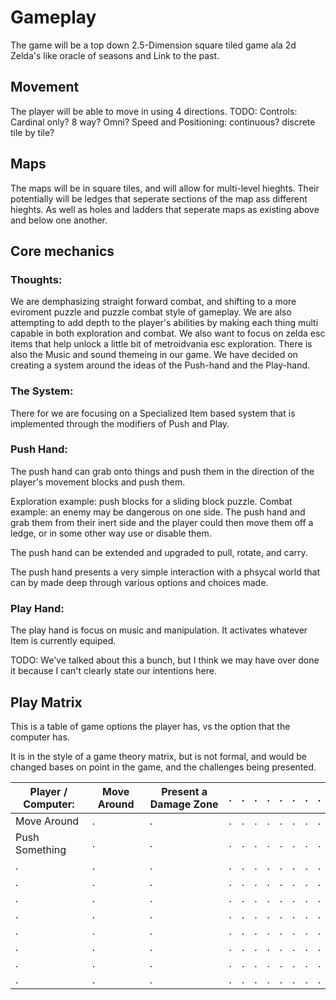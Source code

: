 # Gameplay

The game will be a top down 2.5-Dimension square tiled game ala 2d Zelda's like oracle of seasons and Link to the past.

## Movement

The player will be able to move in using 4 directions. 
TODO:
Controls: Cardinal only? 8 way? Omni?
Speed and Positioning: continuous? discrete tile by tile?


## Maps

The maps will be in square tiles, and will allow for multi-level hieghts. Their potentially will be ledges that seperate sections of the map ass different hieghts. As well as holes and ladders that seperate maps as existing above and below one another.

## Core mechanics

### Thoughts:
We are demphasizing straight forward combat, and shifting to a more eviroment puzzle and puzzle combat style of gameplay. We are also attempting to add depth to the player's abilities by making each thing multi capable in both exploration and combat. We also want to focus on zelda esc items that help unlock a little bit of metroidvania esc exploration. There is also the Music and sound themeing in our game. We have decided on creating a system around the ideas of the Push-hand and the Play-hand.

### The System:
There for we are focusing on a Specialized Item based system that is implemented through the modifiers of Push and Play.

### Push Hand:
The push hand can grab onto things and push them in the direction of the player's movement blocks and push them.

Exploration example: push blocks for a sliding block puzzle.
Combat example: an enemy may be dangerous on one side. The push hand and grab them from their inert side and the player could then move them off a ledge, or in some other way use or disable them.

The push hand can be extended and upgraded to pull, rotate, and carry.

The push hand presents a very simple interaction with a phsycal world that can by made deep through various options and choices made.

### Play Hand:
The play hand is focus on music and manipulation. It activates whatever Item is currently equiped. 

TODO: We've talked about this a bunch, but I think we may have over done it because I can't clearly state our intentions here.




## Play Matrix

This is a table of game options the player has, vs the option that the computer has.

It is in the style of a game theory matrix, but is not formal, and would be changed bases on point in the game, and the challenges being presented.

| Player / Computer: | Move Around | Present a Damage Zone | . | . | . | . | . | . | . | . |
| --- | --- | --- | --- | --- | --- | --- | --- | --- | --- | --- |
| Move Around | . | . | . | . | . | . | . | . | . | . |
| Push Something | . | . | . | . | . | . | . | . | . | . |
| . | . | . | . | . | . | . | . | . | . | . |
| . | . | . | . | . | . | . | . | . | . | . |
| . | . | . | . | . | . | . | . | . | . | . |
| . | . | . | . | . | . | . | . | . | . | . |
| . | . | . | . | . | . | . | . | . | . | . |
| . | . | . | . | . | . | . | . | . | . | . |
| . | . | . | . | . | . | . | . | . | . | . |
| . | . | . | . | . | . | . | . | . | . | . |
   